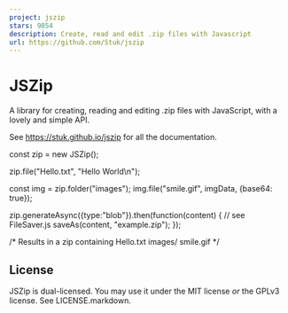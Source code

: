 ```yaml
---
project: jszip
stars: 9854
description: Create, read and edit .zip files with Javascript
url: https://github.com/Stuk/jszip
---
```


JSZip
=====

A library for creating, reading and editing .zip files with JavaScript, with a lovely and simple API.

See https://stuk.github.io/jszip for all the documentation.

const zip \= new JSZip();

zip.file("Hello.txt", "Hello World\\n");

const img \= zip.folder("images");
img.file("smile.gif", imgData, {base64: true});

zip.generateAsync({type:"blob"}).then(function(content) {
    // see FileSaver.js
    saveAs(content, "example.zip");
});

/\*
Results in a zip containing
Hello.txt
images/
    smile.gif
\*/

License
-------

JSZip is dual-licensed. You may use it under the MIT license _or_ the GPLv3 license. See LICENSE.markdown.
